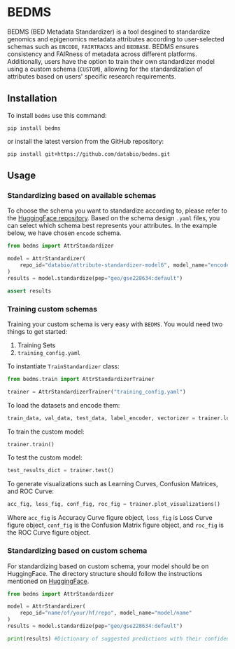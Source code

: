 # BEDMS

BEDMS (BED Metadata Standardizer) is a tool desgined to standardize genomics and epigenomics metadata attributes according to user-selected schemas such as `ENCODE`, `FAIRTRACKS` and `BEDBASE`. BEDMS ensures consistency and FAIRness of metadata across different platforms. Additionally, users have the option to train their own standardizer model using a custom schema (`CUSTOM`), allowing for the standardization of attributes based on users' specific research requirements. 

## Installation

To install `bedms` use this command: 
```
pip install bedms
```
or install the latest version from the GitHub repository:
```
pip install git+https://github.com/databio/bedms.git
```

## Usage

### Standardizing based on available schemas

To choose the schema you want to standardize according to, please refer to the [HuggingFace repository](https://huggingface.co/databio/attribute-standardizer-model6). Based on the schema design `.yaml` files, you can select which schema best represents your attributes. In the example below, we have chosen `encode` schema. 

```python
from bedms import AttrStandardizer

model = AttrStandardizer(
    repo_id="databio/attribute-standardizer-model6", model_name="encode"
)
results = model.standardize(pep="geo/gse228634:default")

assert results
```

### Training custom schemas
Training your custom schema is very easy with `BEDMS`. You would need two things to get started:
1. Training Sets
2. `training_config.yaml`

To instantiate `TrainStandardizer` class:

```python
from bedms.train import AttrStandardizerTrainer

trainer = AttrStandardizerTrainer("training_config.yaml")

```
To load the datasets and encode them:

```python
train_data, val_data, test_data, label_encoder, vectorizer = trainer.load_data()
```

To train the custom model:

```python
trainer.train()
```

To test the custom model:

```python
test_results_dict = trainer.test()
```

To generate visualizations such as Learning Curves, Confusion Matrices, and ROC Curve:

```python
acc_fig, loss_fig, conf_fig, roc_fig = trainer.plot_visualizations() 
```

Where `acc_fig` is Accuracy Curve figure object, `loss_fig` is Loss Curve figure object, `conf_fig` is the Confusion Matrix figure object, and `roc_fig` is the ROC Curve figure object. 


### Standardizing based on custom schema

For standardizing based on custom schema, your model should be on HuggingFace. The directory structure should follow the instructions mentioned on [HuggingFace](https://huggingface.co/databio/attribute-standardizer-model6). 

```python
from bedms import AttrStandardizer

model = AttrStandardizer(
    repo_id="name/of/your/hf/repo", model_name="model/name"
)
results = model.standardize(pep="geo/gse228634:default")

print(results) #Dictionary of suggested predictions with their confidence: {'attr_1':{'prediction_1': 0.70, 'prediction_2':0.30}}
```
